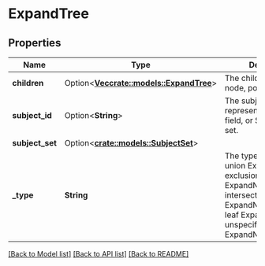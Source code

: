 # ExpandTree

## Properties

Name | Type | Description | Notes
------------ | ------------- | ------------- | -------------
**children** | Option<[**Vec<crate::models::ExpandTree>**](expandTree.md)> | The children of the node, possibly none. | [optional]
**subject_id** | Option<**String**> | The subject ID the node represents. Either this field, or SubjectSet are set. | [optional]
**subject_set** | Option<[**crate::models::SubjectSet**](subjectSet.md)> |  | [optional]
**_type** | **String** | The type of the node. union ExpandNodeUnion exclusion ExpandNodeExclusion intersection ExpandNodeIntersection leaf ExpandNodeLeaf unspecified ExpandNodeUnspecified | 

[[Back to Model list]](../README.md#documentation-for-models) [[Back to API list]](../README.md#documentation-for-api-endpoints) [[Back to README]](../README.md)


